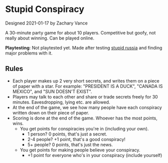 # Stupid Conspiracy
Designed 2021-01-17 by Zachary Vance

A 30-minute party game for about 10 players. Competitive but goofy, not really about winning. Can be played online.

**Playtesting**: Not playtested yet. Made after testing [stupid russia](/archive/stupid_russia.md) and finding major problems with it.

## Rules

- Each player makes up 2 very short secrets, and writes them on a piece of paper with a star. For example: "PRESIDENT IS A DUCK", "CANADA IS MEXICO", and "SUN DOESN'T EXIST".
- Players may talk to each other and share or trade secrets freely for 30 minutes. Eavesdropping, lying etc. are allowed.
- At the end of the game, we see how many people have each conspiracy written down on their piece of paper.
- Scoring is done at the end of the game. Whoever has the most points, wins.
    - You get points for conspiracies you're in (including your own).
        - 1 person? 0 points, that's just a secret.
        - 2-4 people? +1 point, that's a good conspiracy!
        - 5+ people? 0 points, that's just the news.
    - You get points for making people believe your conspiracy.
        - +1 point for everyone who's in your conspiracy (include yourself)

